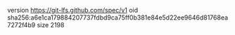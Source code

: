 version https://git-lfs.github.com/spec/v1
oid sha256:a6e1ca179884207737fdbd9ca75ff0b381e84e5d22ee9646d81768ea7272f4b9
size 2198
